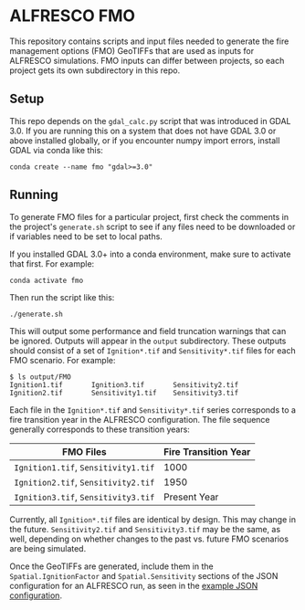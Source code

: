 # ALFRESCO FMO

This repository contains scripts and input files needed to generate the fire management options (FMO) GeoTIFFs that are used as inputs for ALFRESCO simulations. FMO inputs can differ between projects, so each project gets its own subdirectory in this repo.

## Setup

This repo depends on the `gdal_calc.py` script that was introduced in GDAL 3.0. If you are running this on a system that does not have GDAL 3.0 or above installed globally, or if you encounter numpy import errors, install GDAL via conda like this:

```
conda create --name fmo "gdal>=3.0"
```

## Running

To generate FMO files for a particular project, first check the comments in the project's `generate.sh` script to see if any files need to be downloaded or if variables need to be set to local paths.

If you installed GDAL 3.0+ into a conda environment, make sure to activate that first. For example:

```
conda activate fmo
```

Then run the script like this:

```
./generate.sh
```

This will output some performance and field truncation warnings that can be ignored. Outputs will appear in the `output` subdirectory. These outputs should consist of a set of `Ignition*.tif` and `Sensitivity*.tif` files for each FMO scenario. For example:

```
$ ls output/FMO
Ignition1.tif		Ignition3.tif		Sensitivity2.tif
Ignition2.tif		Sensitivity1.tif	Sensitivity3.tif
```

Each file in the `Ignition*.tif` and `Sensitivity*.tif` series corresponds to a fire transition year in the ALFRESCO configuration. The file sequence generally corresponds to these transition years:

| FMO Files                           | Fire Transition Year |
| ----------------------------------- | -------------------- |
| `Ignition1.tif`, `Sensitivity1.tif` | 1000                 |
| `Ignition2.tif`, `Sensitivity2.tif` | 1950                 |
| `Ignition3.tif`, `Sensitivity3.tif` | Present Year         |

Currently, all `Ignition*.tif` files are identical by design. This may change in the future. `Sensitivity2.tif` and `Sensitivity3.tif` may be the same, as well, depending on whether changes to the past vs. future FMO scenarios are being simulated.

Once the GeoTIFFs are generated, include them in the `Spatial.IgnitionFactor` and `Spatial.Sensitivity` sections of the JSON configuration for an ALFRESCO run, as seen in the [example JSON configuration](https://github.com/ua-snap/alfresco/blob/main/examples/alfresco.json).